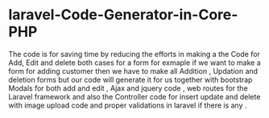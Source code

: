 # laravel-Code-Generator-in-Core-PHP
The code is for saving time by reducing the efforts in making a the Code for Add, Edit and delete
both cases for a form for exmaple if we want to make a form for adding customer then we have to make all Addition , Updation and deletion forms but our code will generate it for us together with bootstrap Modals for both add and edit , Ajax and jquery code , web routes for the Laravel framework and also the Controller code for insert update and delete with image upload code and proper validations in laravel if there is any .
